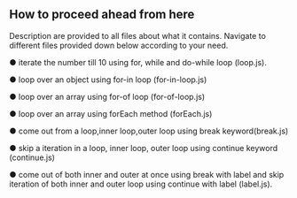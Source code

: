 ## How to proceed ahead from here

Description are provided to all files about what it contains. Navigate to different files provided down below according to your need.

● iterate the number till 10 using for, while and do-while loop (loop.js).

● loop over an object using for-in loop (for-in-loop.js)

● loop over an array using for-of loop (for-of-loop.js)

● loop over an array using forEach method (forEach.js)

● come out from a loop,inner loop,outer loop using break keyword(break.js)

● skip a iteration in a loop, inner loop, outer loop using continue keyword (continue.js)

● come out of both inner and outer at once using break with label and skip iteration of both inner and outer loop using continue with label (label.js).